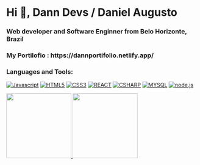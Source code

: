 <h1 align="left">Hi 👋, Dann Devs / Daniel Augusto</h1>
<h3 align="left">Web developer and
Software Enginner from Belo Horizonte, Brazil</h3>

<h3 align="left"> My Portilofio : https://dannportifolio.netlify.app/</h3>


<h3 align="left">Languages and Tools:</h3>

<p><a href='' target="_blank"><img alt='Javascript' src='https://img.shields.io/badge/Javascript-100000?style=for-the-badge&logo=Javascript&logoColor=FFD100&labelColor=black&color=black'/></a>
<a href='' target="_blank"><img alt='HTML5' src='https://img.shields.io/badge/HTML5-100000?style=for-the-badge&logo=HTML5&logoColor=FF6308&labelColor=black&color=black'/></a>
<a href='' target="_blank"><img alt='CSS3' src='https://img.shields.io/badge/CSS3-100000?style=for-the-badge&logo=CSS3&logoColor=FFE100&labelColor=black&color=black'/></a>
 <a href='' target="_blank"><img alt='REACT' src='https://img.shields.io/badge/REACT_NATIVE-100000?style=for-the-badge&logo=REACT&logoColor=00A2FF&labelColor=black&color=black'/></a>
 <a href='' target="_blank"><img alt='CSHARP' src='https://img.shields.io/badge/CSHARP-100000?style=for-the-badge&logo=CSHARP&logoColor=692CB3&labelColor=black&color=black'/></a>
 <a href='' target="_blank"><img alt='MYSQL' src='https://img.shields.io/badge/mysql-100000?style=for-the-badge&logo=MYSQL&logoColor=FFFFFF&labelColor=black&color=black'/></a>
 <a href='' target="_blank"><img alt='node.js' src='https://img.shields.io/badge/NODE.JS-100000?style=for-the-badge&logo=node.js&logoColor=09FF00&labelColor=black&color=black'/></a>
</p>





 <div> 





  
<a href="https://github.com/DannDevs">
    <img height="170em" src="https://github-readme-stats.vercel.app/api?username=DannDevs&show_icons=true&theme=midnight-purple&include_all_commits=true&count_private=true">
    <img height="170em" src="https://github-readme-stats.vercel.app/api/top-langs/?username=DannDevs&layout=compact&langs_count=7&theme=midnight-purple">
  </a>
 
</div>
